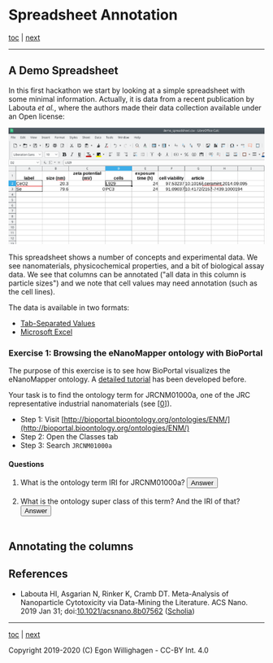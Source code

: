 # Spreadsheet Annotation

[toc](./README.md) | [next](SpreadsheetAnnotation2.md)

<script>
  function toggleAnswer(id) {
  var answer = document.getElementById(id);
  if (answer.style.visibility === "hidden" ||
      answer.style.visibility === "none") {
    answer.style.visibility = "visible";
  } else {
    answer.style.visibility = "hidden";
  }
}
</script>

---

## A Demo Spreadsheet

In this first hackathon we start by looking at a simple spreadsheet with some minimal information. Actually,
it is data from a recent publication by Labouta *et al.*, where the authors made their data collection available under an Open license:

![Demo spreadsheet](demo_spreadsheet.png)

This spreadsheet shows a number of concepts and experimental data. We see nanomaterials, physicochemical properties,
and a bit of biological assay data. We see that columns can be annotated ("all data in this column is particle sizes")
and we note that cell values may need annotation (such as the cell lines).

The data is available in two formats:

* [Tab-Separated Values](demo_spreadsheet.tsv)
* [Microsoft Excel](demo_spreadsheet.xlsx)

### Exercise 1: Browsing the eNanoMapper ontology with BioPortal

The purpose of this exercise is to see how BioPortal visualizes the eNanoMapper ontology.
A [detailed tutorial](https://enanomapper.github.io/tutorials/BrowseOntology/Tutorial%20browsing%20eNM%20ontology.html)
has been developed before.

Your task is to find the ontology term for JRCNM01000a, one of the
JRC representative industrial nanomaterials (see [[0](https://doi.org/10.1016/J.YRTPH.2016.08.008)]).

* Step 1: Visit [http://bioportal.bioontology.org/ontologies/ENM/](http://bioportal.bioontology.org/ontologies/ENM/)
* Step 2: Open the Classes tab
* Step 3: Search `JRCNM01000a`

#### Questions

1. What is the ontology term IRI for JRCNM01000a? <button onclick="toggleAnswer('q1')">Answer</button><span id="q1" style="visibility: hidden"> http://purl.enanomapper.org/onto/ENM_9000074</span>
2. What is the ontology super class of this term? And the IRI of that?<button onclick="toggleAnswer('q2')">Answer</button><span id="q2" style="visibility: hidden"> titanium oxide nanoparticle, http://purl.bioontology.org/ontology/npo#NPO_1486</span>

## Annotating the columns



## References

* Labouta HI, Asgarian N, Rinker K, Cramb DT. Meta-Analysis of Nanoparticle Cytotoxicity via Data-Mining the Literature. ACS Nano. 2019 Jan 31; doi:[10.1021/acsnano.8b07562](https://doi.org/10.1021/acsnano.8b07562) ([Scholia](https://tools.wmflabs.org/scholia/work/Q69534939))

---

[toc](./README.md) | [next](SpreadsheetAnnotation2.md)

Copyright 2019-2020 (C) Egon Willighagen - CC-BY Int. 4.0
